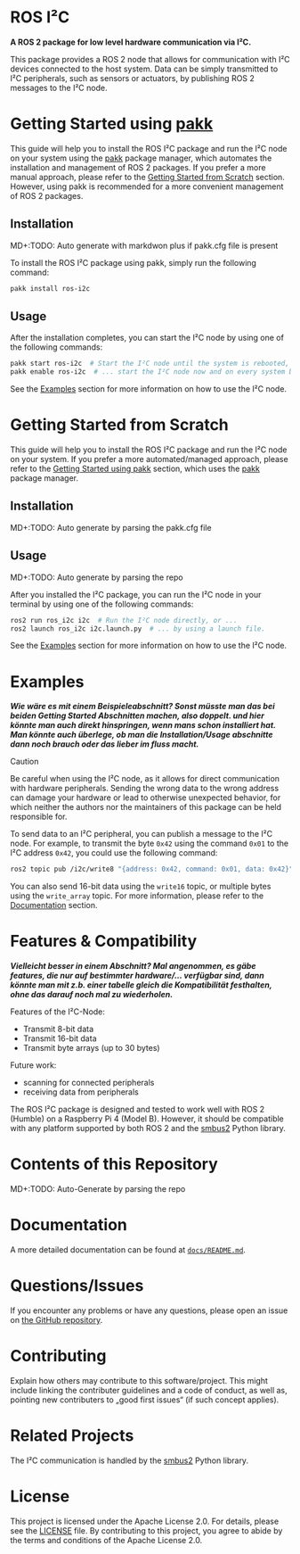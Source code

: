# ROS I²C

**A ROS 2 package for low level hardware communication via I²C.**

This package provides a ROS 2 node that allows for communication with I²C devices connected to the host system. Data can be simply transmitted to I²C peripherals, such as sensors or actuators, by publishing ROS 2 messages to the I²C node.

# Getting Started using [pakk](https://github.com/iCampus-Wildau/pakk)

This guide will help you to install the ROS I²C package and run the I²C node on your system using the [pakk](https://github.com/iCampus-Wildau/pakk) package manager, which automates the installation and management of ROS 2 packages. If you prefer a more manual approach, please refer to the [Getting Started from Scratch](#getting-started-from-scratch) section. However, using pakk is recommended for a more convenient management of ROS 2 packages.

## Installation

MD+:TODO: Auto generate with markdwon plus if pakk.cfg file is present

To install the ROS I²C package using pakk, simply run the following command:

```bash
pakk install ros-i2c
```

## Usage

After the installation completes, you can start the I²C node by using one of the following commands:

```bash
pakk start ros-i2c  # Start the I²C node until the system is rebooted, or ...
pakk enable ros-i2c  # ... start the I²C node now and on every system boot.
```

See the [Examples](#examples) section for more information on how to use the I²C node.

# Getting Started from Scratch 

This guide will help you to install the ROS I²C package and run the I²C node on your system. If you prefer a more automated/managed approach, please refer to the [Getting Started using pakk](#getting-started-using-pakk) section, which uses the [pakk](https://github.com/iCampus-Wildau/pakk) package manager.

## Installation 

MD+:TODO: Auto generate by parsing the pakk.cfg file

## Usage 

MD+:TODO: Auto generate by parsing the repo

After you installed the I²C package, you can run the I²C node in your terminal by using one of the following commands:

```bash
ros2 run ros_i2c i2c  # Run the I²C node directly, or ...
ros2 launch ros_i2c i2c.launch.py  # ... by using a launch file.
```

See the [Examples](#examples) section for more information on how to use the I²C node.

# Examples

***Wie wäre es mit einem Beispieleabschnitt? Sonst müsste man das bei beiden Getting Started Abschnitten machen, also doppelt. und hier könnte man auch direkt hinspringen, wenn mans schon installiert hat. Man könnte auch überlege, ob man die Installation/Usage abschnitte dann noch brauch oder das lieber im fluss macht.***

> [!CAUTION]
> Be careful when using the I²C node, as it allows for direct communication with hardware peripherals. Sending the wrong data to the wrong address can damage your hardware or lead to otherwise unexpected behavior, for which neither the authors nor the maintainers of this package can be held responsible for.

To send data to an I²C peripheral, you can publish a message to the I²C node. For example, to transmit the byte `0x42` using the command `0x01` to the I²C address `0x42`, you could use the following command:

```bash
ros2 topic pub /i2c/write8 "{address: 0x42, command: 0x01, data: 0x42}"
```

You can also send 16-bit data using the `write16` topic, or multiple bytes using the `write_array` topic. For more information, please refer to the [Documentation](#documentation) section.

# Features & Compatibility

***Vielleicht besser in einem Abschnitt? Mal angenommen, es gäbe features, die nur auf bestimmter hardware/... verfügbar sind, dann könnte man mit z.b. einer tabelle gleich die Kompatibilität festhalten, ohne das darauf noch mal zu wiederholen.***

Features of the I²C-Node:
- Transmit 8-bit data
- Transmit 16-bit data
- Transmit byte arrays (up to 30 bytes)

Future work:
- scanning for connected peripherals
- receiving data from peripherals

The ROS I²C package is designed and tested to work well with ROS 2 (Humble) on a Raspberry Pi 4 (Model B). However, it should be compatible with any platform supported by both ROS 2 and the [smbus2](https://github.com/kplindegaard/smbus2) Python library.

# Contents of this Repository

MD+:TODO: Auto-Generate by parsing the repo

# Documentation

A more detailed documentation can be found at [`docs/README.md`](docs/README.md).

# Questions/Issues

If you encounter any problems or have any questions, please open an issue on [the GitHub repository](https://github.com/iCampus-Wildau/ros-i2c).

# Contributing
Explain how others may contribute to this software/project. This might include linking the contributer guidelines and a code of conduct, as well as, pointing new contributers to „good first issues“ (if such concept applies).

# Related Projects

The I²C communication is handled by the [smbus2](https://github.com/kplindegaard/smbus2) Python library.

# License

This project is licensed under the Apache License 2.0. For details, please see the [LICENSE](LICENCE) file. By contributing to this project, you agree to abide by the terms and conditions of the Apache License 2.0.
